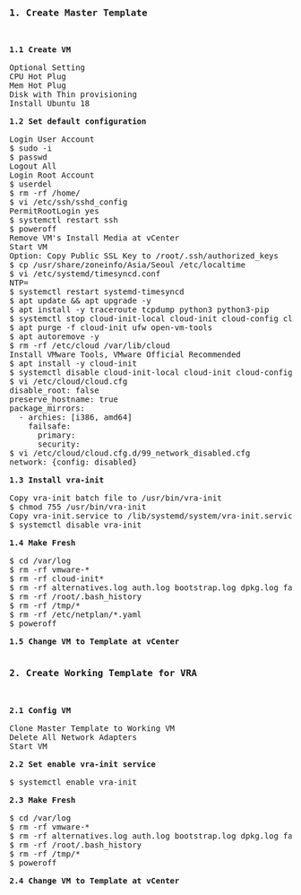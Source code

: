 <pre>
<h3>1. Create Master Template</h3>

<b>1.1 Create VM</b>

Optional Setting
CPU Hot Plug
Mem Hot Plug
Disk with Thin provisioning
Install Ubuntu 18

<b>1.2 Set default configuration</b>

Login User Account
$ sudo -i
$ passwd
Logout All
Login Root Account
$ userdel <USER_ACCOUNT>
$ rm -rf /home/<USER_ACCOUNT> 
$ vi /etc/ssh/sshd_config
PermitRootLogin yes
$ systemctl restart ssh
$ poweroff
Remove VM's Install Media at vCenter
Start VM
Option: Copy Public SSL Key to /root/.ssh/authorized_keys
$ cp /usr/share/zoneinfo/Asia/Seoul /etc/localtime
$ vi /etc/systemd/timesyncd.conf
NTP=<NTP_SERVER_ADDRESS>
$ systemctl restart systemd-timesyncd
$ apt update && apt upgrade -y
$ apt install -y traceroute tcpdump python3 python3-pip
$ systemctl stop cloud-init-local cloud-init cloud-config cloud-final ufw open-vm-tools
$ apt purge -f cloud-init ufw open-vm-tools
$ apt autoremove -y
$ rm -rf /etc/cloud /var/lib/cloud
Install VMware Tools, VMware Official Recommended
$ apt install -y cloud-init
$ systemctl disable cloud-init-local cloud-init cloud-config cloud-final
$ vi /etc/cloud/cloud.cfg
disable_root: false
preserve_hostname: true
package_mirrors:
  - archies: [i386, amd64]
    failsafe:
      primary: <REPO_URL>
      security: <REPO_URL>
$ vi /etc/cloud/cloud.cfg.d/99_network_disabled.cfg
network: {config: disabled}

<b>1.3 Install vra-init</b>

Copy vra-init batch file to /usr/bin/vra-init
$ chmod 755 /usr/bin/vra-init
Copy vra-init.service to /lib/systemd/system/vra-init.service
$ systemctl disable vra-init

<b>1.4 Make Fresh</b>

$ cd /var/log
$ rm -rf vmware-*
$ rm -rf cloud-init*
$ rm -rf alternatives.log auth.log bootstrap.log dpkg.log faillog kern.log lastlog syslog tallylog
$ rm -rf /root/.bash_history
$ rm -rf /tmp/*
$ rm -rf /etc/netplan/*.yaml
$ poweroff

<b>1.5 Change VM to Template at vCenter</b>

<h3>2. Create Working Template for VRA</h3>

<b>2.1 Config VM</b>

Clone Master Template to Working VM
Delete All Network Adapters
Start VM

<b>2.2 Set enable vra-init service</b>

$ systemctl enable vra-init

<b>2.3 Make Fresh</b>

$ cd /var/log
$ rm -rf vmware-*
$ rm -rf alternatives.log auth.log bootstrap.log dpkg.log faillog kern.log lastlog syslog tallylog
$ rm -rf /root/.bash_history
$ rm -rf /tmp/*
$ poweroff

<b>2.4 Change VM to Template at vCenter</b>
</pre>
